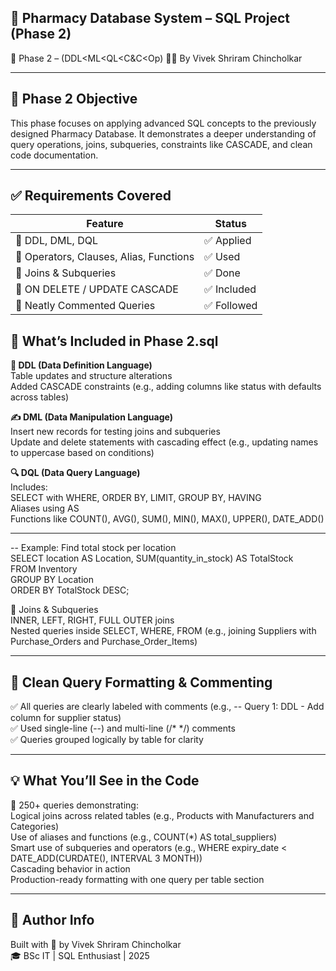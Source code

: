 🧠 Pharmacy Database System – SQL Project (Phase 2)  
--
📆 Phase 2 – (DDL<ML<QL<C&C<Op) 👨‍💻 By Vivek Shriram Chincholkar  
___
📌 Phase 2 Objective 
--
This phase focuses on applying advanced SQL concepts to the previously designed Pharmacy Database. It demonstrates a deeper understanding of query operations, joins, subqueries, constraints like CASCADE, and clean code documentation.  
___
✅ Requirements Covered  
--
Feature | Status  
--- | ---  
🔹 DDL, DML, DQL | ✅ Applied  
🔹 Operators, Clauses, Alias, Functions | ✅ Used  
🔹 Joins & Subqueries | ✅ Done  
🔹 ON DELETE / UPDATE CASCADE | ✅ Included  
🔹 Neatly Commented Queries | ✅ Followed 

🧠 What’s Included in Phase 2.sql  
--
**🔨 DDL (Data Definition Language)**    
Table updates and structure alterations  
Added CASCADE constraints (e.g., adding columns like status with defaults across tables)  

**✍️ DML (Data Manipulation Language)**  
Insert new records for testing joins and subqueries  
Update and delete statements with cascading effect (e.g., updating names to uppercase based on conditions)  

**🔍 DQL (Data Query Language)**   
Includes:  
SELECT with WHERE, ORDER BY, LIMIT, GROUP BY, HAVING  
Aliases using AS  
Functions like COUNT(), AVG(), SUM(), MIN(), MAX(), UPPER(), DATE_ADD()  
___
-- Example: Find total stock per location  
SELECT location AS Location, SUM(quantity_in_stock) AS TotalStock  
FROM Inventory  
GROUP BY Location  
ORDER BY TotalStock DESC;  

🔗 Joins & Subqueries  
INNER, LEFT, RIGHT, FULL OUTER joins  
Nested queries inside SELECT, WHERE, FROM (e.g., joining Suppliers with Purchase_Orders and Purchase_Order_Items)  
___
🧼 Clean Query Formatting & Commenting  
--
✅ All queries are clearly labeled with comments (e.g., -- Query 1: DDL - Add column for supplier status)  
✅ Used single-line (--) and multi-line (/* */) comments  
✅ Queries grouped logically by table for clarity  
___
💡 What You’ll See in the Code  
--
📌 250+ queries demonstrating:  
Logical joins across related tables (e.g., Products with Manufacturers and Categories)  
Use of aliases and functions (e.g., COUNT(*) AS total_suppliers)  
Smart use of subqueries and operators (e.g., WHERE expiry_date < DATE_ADD(CURDATE(), INTERVAL 3 MONTH))  
Cascading behavior in action  
Production-ready formatting with one query per table section  
___
🙌 Author Info  
--
Built with 💙 by Vivek Shriram Chincholkar  
🎓 BSc IT | SQL Enthusiast | 2025
